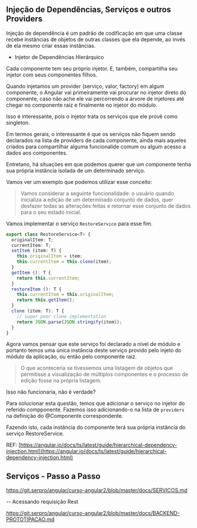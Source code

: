 
## Injeção de Dependências, Serviços e outros Providers


Injeção de dependência é um padrão de codificação em que uma classe recebe instâncias de objetos de outras classes que ela depende, ao invés de ela mesmo criar essas instâncias.

 

* Injetor de Dependências Hierárquico



Cada componente tem seu próprio injetor. E, também, compartilha seu injetor com seus componentes filhos.

Quando injetamos um provider (serviço, valor, factory) em algum componente, o Angular vai primeiramente vai procurar no injetor direto do componente,
caso não ache ele vai percorrendo a árvore de injetores até chegar no componente raiz e finalmente no injetor do módulo.

Isso é interessante, pois o injetor trata os serviços que ele provê como singleton.

Em termos gerais, o interessante é que os serviços não fiquem sendo declarados na lista de providers de cada componente, ainda mais aqueles criados para compartilhar alguma funcionalide comum ou algum acesso  a dados aos componentes.

Entretano, há situações em que podemos querer que um componente tenha sua própria instância isolada de um determinado serviço. 

Vamos ver um exemplo que podemos utilizar esse conceito:

> Vamos considerar a seguinte funcionalidade: o usuário quando inicializa a edição de um determinado conjunto de dados, quer desfazer todas as alterações feitas e retornar esse conjunto de dados para o seu estado inicial.

Vamos implementar o serviço `RestoreService` para esse fim.


```typescript
export class RestoreService<T> {
  originalItem: T;
  currentItem: T;
  setItem (item: T) {
    this.originalItem = item;
    this.currentItem = this.clone(item);
  }
  getItem (): T {
    return this.currentItem;
  }
  restoreItem (): T {
    this.currentItem = this.originalItem;
    return this.getItem();
  }
  clone (item: T): T {
    // super poor clone implementation
    return JSON.parse(JSON.stringify(item));
  }
}
```

Agora vamos pensar que este serviço foi declarado a nível de módulo e portanto temos uma única instância deste serviço provido pelo injeto do módulo da aplicação, ou então pelo componente raiz.

> O que aconteceria se tívessemos uma listagem de objetos que permitisse a visualização de múltiplos componentes e o processo de edição fosse na própria listagem.

Isso não funcionaria, não é verdade?

Para solucionar esta questão, temos que adicionar o serviço no injetor do referido compponente. Fazemos isso adicionando-o na lista de `providers` na definição do @Componente correspondente.

Fazendo isto, cada instância do componente terá sua própria instância do serviço RestoreService.


REF: [https://angular.io/docs/ts/latest/guide/hierarchical-dependency-injection.html](https://angular.io/docs/ts/latest/guide/hierarchical-dependency-injection.html)


## Serviços - Passo a Passo

https://git.serpro/angular/curso-angular2/blob/master/docs/SERVICOS.md


-- Acessando requisição Rest

https://git.serpro/angular/curso-angular2/blob/master/docs/BACKEND-PROTOTIPACAO.md

